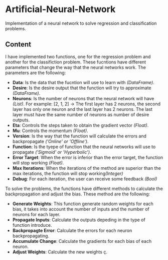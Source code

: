 # Artificial-Neural-Network

Implementation of a neural network to solve regression and classification problems. 

## Content

I have implemented two functions, one for the regression problem and another for the classifiction problem. These fucntions have different parameters that change the way that the neural networks work. The parameters are the following: 

- <b>Data</b>: Is the data that the fucntion will use to learn with <i>(DataFrame)</i>.
- <b>Desire</b>: Is the desire output that the function will try to approximate <i>(DataFrame)</i>.
- <b>Neurons</b>: Is the number of neurons that the neural network will have <i>(List)</i>. For example: [2, 1, 2] -> The first layer has 2 neurons, the second layer has only one neuron and the last layer has 2 neurons. The last layer must have the same number of neurons as number of desire outputs.
- <b>Eta</b>: Controls the steps taken to obtain the gradient vector <i>(Float)</i>.
- <b>Mu</b>: Controls the momentum <i>(Float)</i>.
- <b>Version</b>: Is the way that the function will calculate the errors and backpropagate <i>('Online' or 'Offline')</i>. 
- <b>Function</b>: Is the tyepe of function that the neural networks will use to propagate <i>('Sigmoid' or 'Hyperbolic')</i>.
- <b>Error Target</b>: When the error is inferior than the error target, the function will stop working <i>(Float)</i>.
- <b>Max Iterations</b>: When the iterations of the method are superior than the max iterations, the function will stop working<i>(Integer)</i>
- <b>Debug</b>: For each iteration, the user can receive some feedback <i>(Bool)</i>

To solve the problems, the functions have different methods to calculate the backpropagation and adjust the bias. These method are the following: 

- <b>Generate Weights</b>: This function generate random weights for each bias, it takes into account the number of inputs and the number of neurons for each layer. 
- <b>Propagate Inputs</b>: Calculate the outputs depeding in the type of function introduce.
- <b>Backpropagte Error</b>: Calculate the errors for each neuron backpropagating.
- <b>Accumulate Change</b>: Calculate the gradients for each bias of each neuron.
- <b>Adjust Weights</b>: Calculate the new weights ç.
